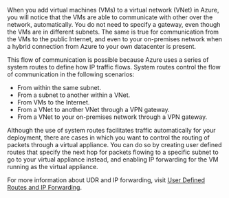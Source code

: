 When you add virtual machines (VMs) to a virtual network (VNet) in Azure, you will notice that the VMs are able to communicate with other over the network, automatically. You do not need to specify a gateway, even though the VMs are in different subnets. The same is true for communication from the VMs to the public Internet, and even to your on-premises network when a hybrid connection from Azure to your own datacenter is present. 

This flow of communication is possible because Azure uses a series of system routes to define how IP traffic flows. System routes control the flow of communication in the following scenarios:

- From within the same subnet.
- From a subnet to another within a VNet.
- From VMs to the Internet.
- From a VNet to another VNet through a VPN gateway.
- From a VNet to your on-premises network through a VPN gateway.

Although the use of system routes facilitates traffic automatically for your deployment, there are cases in which you want to control the routing of packets through a virtual appliance. You can do so by creating user defined routes that specify the next hop for packets flowing to a specific subnet to go to your virtual appliance instead, and enabling IP forwarding for the VM running as the virtual appliance.

For more information about UDR and IP forwarding, visit [User Defined Routes and IP Forwarding](virtual-networks-udr-overview).